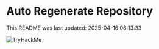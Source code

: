# Auto Regenerate Repository

This README was last updated: 2025-04-16 06:13:33

 ![TryHackMe](https://tryhackme.com/badge/533634)